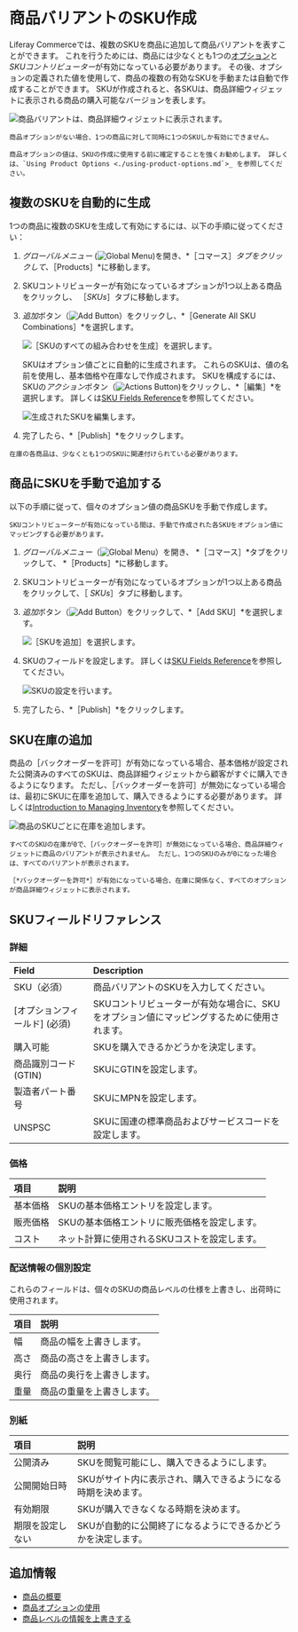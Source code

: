 # 商品バリアントのSKU作成

Liferay Commerceでは、複数のSKUを商品に追加して商品バリアントを表すことができます。 これを行うためには、商品には少なくとも1つの[オプション](../products/using-product-options.md)と*SKUコントリビューター*が有効になっている必要があります。 その後、オプションの定義された値を使用して、商品の複数の有効なSKUを手動または自動で作成することができます。 SKUが作成されると、各SKUは、商品詳細ウィジェットに表示される商品の購入可能なバージョンを表します。

![商品バリアントは、商品詳細ウィジェットに表示されます。](./creating-skus-for-product-variants/images/01.png)

```{note}
商品オプションがない場合、1つの商品に対して同時に1つのSKUしか有効にできません。
```

```{tip}
商品オプションの値は、SKUの作成に使用する前に確定することを強くお勧めします。 詳しくは、`Using Product Options <./using-product-options.md`>_ を参照してください。
```

## 複数のSKUを自動的に生成

1つの商品に複数のSKUを生成して有効にするには、以下の手順に従ってください：

1. *グローバルメニュー* (![Global Menu](../../../images/icon-applications-menu.png))を開き、*［コマース］*タブをクリックして、*［Products］*に移動します。

1. SKUコントリビューターが有効になっているオプションが1つ以上ある商品をクリックし、 ［*SKUs*］タブに移動します。

1. *追加*ボタン（![Add Button](../../../images/icon-add.png)）をクリックし、*［Generate All SKU Combinations］*を選択します。

   ![［SKUのすべての組み合わせを生成］を選択します。](./creating-skus-for-product-variants/images/02.png)

   SKUはオプション値ごとに自動的に生成されます。 これらのSKUは、値の名前を使用し、基本価格や在庫なしで作成されます。 SKUを構成するには、SKUの*アクション*ボタン（![Actions Button](../../../images/icon-actions.png))をクリックし、*［編集］*を選択します。 詳しくは[SKU Fields Reference](#sku-fields-reference)を参照してください。

   ![生成されたSKUを編集します。](./creating-skus-for-product-variants/images/03.png)

1. 完了したら、*［Publish］*をクリックします。

```{important}
在庫の各商品は、少なくとも1つのSKUに関連付けられている必要があります。
```

## 商品にSKUを手動で追加する

以下の手順に従って、個々のオプション値の商品SKUを手動で作成します。

   ```{important}
   SKUコントリビューターが有効になっている間は、手動で作成された各SKUをオプション値にマッピングする必要があります。
   ```

1. *グローバルメニュー*（![Global Menu](../../../images/icon-applications-menu.png)）を開き、 *［コマース］*タブをクリックして、 *［Products］*に移動します。

1. SKUコントリビューターが有効になっているオプションが1つ以上ある商品をクリックして、［ *SKUs*］タブに移動します。

1. *追加*ボタン（![Add Button](../../../images/icon-add.png)）をクリックして、*［Add SKU］*を選択します。

   ![［SKUを追加］を選択します。](./creating-skus-for-product-variants/images/04.png)

1. SKUのフィールドを設定します。 詳しくは[SKU Fields Reference](#sku-fields-reference)を参照してください。

   ![SKUの設定を行います。](./creating-skus-for-product-variants/images/05.png)

1. 完了したら、*［Publish］*をクリックします。

## SKU在庫の追加

商品の［バックオーダーを許可］が有効になっている場合、基本価格が設定された公開済みのすべてのSKUは、商品詳細ウィジェットから顧客がすぐに購入できるようになります。 ただし、［バックオーダーを許可］が無効になっている場合は、最初にSKUに在庫を追加して、購入できるようにする必要があります。 詳しくは[Introduction to Managing Inventory](../../../inventory-management/introduction-to-managing-inventory.md)を参照してください。

![商品のSKUごとに在庫を追加します。](./creating-skus-for-product-variants/images/06.png)

```{note}
すべてのSKUの在庫が0で、［バックオーダーを許可］が無効になっている場合、商品詳細ウィジェットに商品のバリアントが表示されません。 ただし、1つのSKUのみが0になった場合は、すべてのバリアントが表示されます。 

［*バックオーダーを許可*］が有効になっている場合、在庫に関係なく、すべてのオプションが商品詳細ウィジェットに表示されます。 
```

## SKUフィールドリファレンス

### 詳細

| Field               | Description                                      |
|:------------------- |:------------------------------------------------ |
| SKU（必須）             | 商品バリアントのSKUを入力してください。                            |
| \[オプションフィールド\] (必須) | SKUコントリビューターが有効な場合に、SKUをオプション値にマッピングするために使用されます。 |
| 購入可能                | SKUを購入できるかどうかを決定します。                             |
| 商品識別コード (GTIN)      | SKUにGTINを設定します。                                  |
| 製造者パート番号            | SKUにMPNを設定します。                                   |
| UNSPSC              | SKUに国連の標準商品およびサービスコードを設定します。                     |

### 価格

| 項目   | 説明                       |
|:---- |:------------------------ |
| 基本価格 | SKUの基本価格エントリを設定します。      |
| 販売価格 | SKUの基本価格エントリに販売価格を設定します。 |
| コスト  | ネット計算に使用されるSKUコストを設定します。 |

### 配送情報の個別設定

これらのフィールドは、個々のSKUの商品レベルの仕様を上書きし、出荷時に使用されます。

| 項目 | 説明            |
|:-- |:------------- |
| 幅  | 商品の幅を上書きします。  |
| 高さ | 商品の高さを上書きします。 |
| 奥行 | 商品の奥行を上書きします。 |
| 重量 | 商品の重量を上書きします。 |

### 別紙

| 項目       | 説明                               |
|:-------- |:-------------------------------- |
| 公開済み     | SKUを閲覧可能にし、購入できるようにします。          |
| 公開開始日時   | SKUがサイト内に表示され、購入できるようになる時期を決めます。 |
| 有効期限     | SKUが購入できなくなる時期を決めます。             |
| 期限を設定しない | SKUが自動的に公開終了になるようにできるかどうかを決定します。 |

## 追加情報

* [商品の概要](./products-overview.md)
* [商品オプションの使用](./using-product-options.md)
* [商品レベルの情報を上書きする](./overriding-product-level-information.md)
